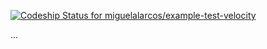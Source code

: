 [ ![Codeship Status for miguelalarcos/example-test-velocity](https://www.codeship.io/projects/a6f88190-e8ed-0131-0b68-62677aa8682e/status)](https://www.codeship.io/projects/26120)

...
